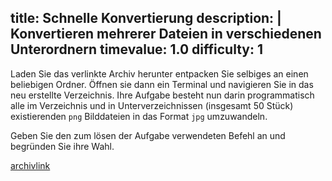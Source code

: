 title: Schnelle Konvertierung
description: |
  Konvertieren mehrerer Dateien in verschiedenen Unterordnern
timevalue: 1.0
difficulty: 1
---
Laden Sie das verlinkte Archiv herunter entpacken Sie selbiges an einen beliebigen Ordner. Öffnen sie dann ein Terminal und navigieren Sie in das neu erstellte Verzeichnis. Ihre Aufgabe besteht nun darin programmatisch alle im Verzeichnis und in Unterverzeichnissen (insgesamt 50 Stück) existierenden `png` Bilddateien in das Format `jpg` umzuwandeln.

Geben Sie den zum lösen der Aufgabe verwendeten Befehl an und begründen Sie ihre Wahl.

[archivlink](#tbd)